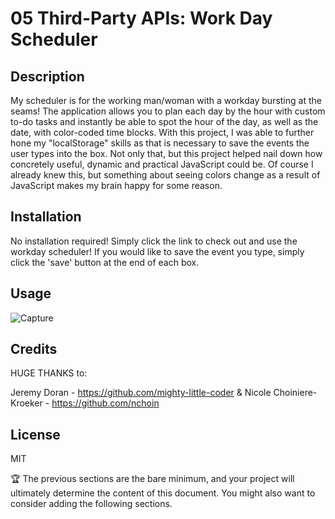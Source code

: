 # 05 Third-Party APIs: Work Day Scheduler

## Description

My scheduler is for the working man/woman with a workday bursting at the seams! The application allows you to plan each day by the hour with custom to-do tasks and instantly be able to spot the hour of the day, as well as the date, with color-coded time blocks. With this project, I was able to further hone my "localStorage" skills as that is necessary to save the events the user types into the box. Not only that, but this project helped nail down how concretely useful, dynamic and practical JavaScript could be. Of course I already knew this, but something about seeing colors change as a result of JavaScript makes my brain happy for some reason.

## Installation

No installation required! Simply click the link to check out and use the workday scheduler! If you would like to save the event you type, simply click the 'save' button at the end of each box.

## Usage

![Capture](https://github.com/SnipaMasta/Workday-Daily-Planner/assets/144749848/f01219b1-655f-42b4-a1f6-cd5930c58ae6)

## Credits

HUGE THANKS to:

Jeremy Doran - https://github.com/mighty-little-coder &
Nicole Choiniere-Kroeker - https://github.com/nchoin

## License

MIT

🏆 The previous sections are the bare minimum, and your project will ultimately determine the content of this document. You might also want to consider adding the following sections.
